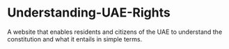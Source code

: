 # Understanding-UAE-Rights
A website that enables residents and citizens of the UAE to understand the constitution and what it entails in simple terms.
